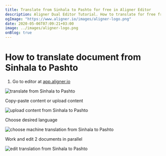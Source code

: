 ```yaml
---
title: Translate from Sinhala to Pashto for free in Aligner Editor
description: Aligner Dual Editor Tutorial. How to translate for free from Sinhala to Pashto. Aligner is multilingual document management platform. 
ogImage: "https://www.aligner.io/images/aligner-logo.png"
date: 2020-05-06T07:09:21+03:00
image: ../images/aligner-logo.png
onBlog: true
---
```


# How to translate document from Sinhala to Pashto

1. Go to editor at [app.aligner.io](https://app.aligner.io "Aligner App web page")

![translate from Sinhala to Pashto](../aligner-blank-editor.png "translate from Sinhala to Pashto")

Copy-paste content or upload content

![upload content from Sinhala to Pashto](../aligner-uploaded-document.png "upload content from Sinhala to Pashto")

Choose desired language

![choose machine translation from Sinhala to Pashto](../aligner-language-dropdown.png "choose machine translation from Sinhala to Pashto")

Work and edit 2 documents in parallel

![edit translation from Sinhala to Pashto](../aligner-double-sitded-editor.png "edit translation from Sinhala to Pashto")

